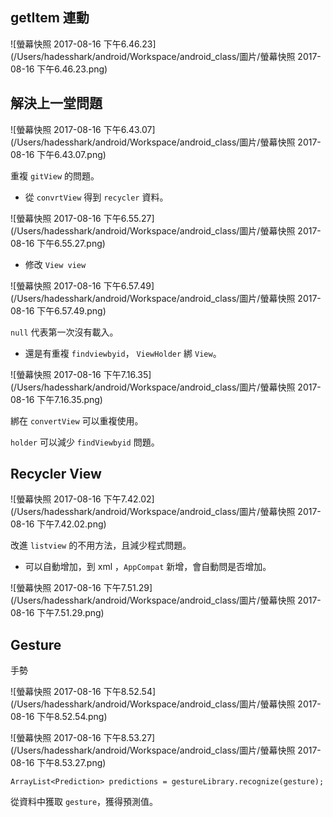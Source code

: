 ## getItem 連動

![螢幕快照 2017-08-16 下午6.46.23](/Users/hadesshark/android/Workspace/android_class/圖片/螢幕快照 2017-08-16 下午6.46.23.png)



## 解決上一堂問題

![螢幕快照 2017-08-16 下午6.43.07](/Users/hadesshark/android/Workspace/android_class/圖片/螢幕快照 2017-08-16 下午6.43.07.png)



重複 `gitView` 的問題。



*  從 `convrtView` 得到 `recycler` 資料。

![螢幕快照 2017-08-16 下午6.55.27](/Users/hadesshark/android/Workspace/android_class/圖片/螢幕快照 2017-08-16 下午6.55.27.png)



* 修改 `View view`

![螢幕快照 2017-08-16 下午6.57.49](/Users/hadesshark/android/Workspace/android_class/圖片/螢幕快照 2017-08-16 下午6.57.49.png)

`null` 代表第一次沒有載入。

* 還是有重複 `findviewbyid`， `ViewHolder` 綁 `View`。

![螢幕快照 2017-08-16 下午7.16.35](/Users/hadesshark/android/Workspace/android_class/圖片/螢幕快照 2017-08-16 下午7.16.35.png)

綁在 `convertView` 可以重複使用。

`holder` 可以減少 `findViewbyid` 問題。



## Recycler View

![螢幕快照 2017-08-16 下午7.42.02](/Users/hadesshark/android/Workspace/android_class/圖片/螢幕快照 2017-08-16 下午7.42.02.png)

改進 `listview` 的不用方法，且減少程式問題。

* 可以自動增加，到 xml ，`AppCompat` 新增，會自動問是否增加。

![螢幕快照 2017-08-16 下午7.51.29](/Users/hadesshark/android/Workspace/android_class/圖片/螢幕快照 2017-08-16 下午7.51.29.png)



## Gesture

手勢

![螢幕快照 2017-08-16 下午8.52.54](/Users/hadesshark/android/Workspace/android_class/圖片/螢幕快照 2017-08-16 下午8.52.54.png)



![螢幕快照 2017-08-16 下午8.53.27](/Users/hadesshark/android/Workspace/android_class/圖片/螢幕快照 2017-08-16 下午8.53.27.png)



`ArrayList<Prediction> predictions = gestureLibrary.recognize(gesture);`

從資料中獲取 `gesture`，獲得預測值。